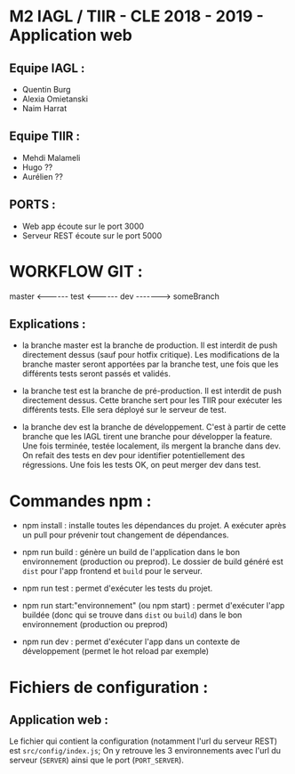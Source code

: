 # M2 IAGL / TIIR - CLE 2018 - 2019 - Application web

## Equipe IAGL :

- Quentin Burg
- Alexia Omietanski
- Naim Harrat

## Equipe TIIR :

- Mehdi Malameli
- Hugo ??
- Aurélien ??

## PORTS :

- Web app écoute sur le port 3000
- Serveur REST écoute sur le port 5000

# WORKFLOW GIT :

master <------ test <------ dev -------> someBranch

## Explications :

- la branche master est la branche de production. Il est interdit de push directement dessus (sauf pour hotfix critique).
  Les modifications de la branche master seront apportées par la branche test, une fois que les différents tests seront passés et validés.

- la branche test est la branche de pré-production. Il est interdit de push directement dessus.
  Cette branche sert pour les TIIR pour exécuter les différents tests. Elle sera déployé sur le serveur de test.

- la branche dev est la branche de développement. C'est à partir de cette branche que les IAGL tirent une branche pour développer la feature. Une fois terminée, testée localement, ils mergent la branche dans dev. On refait des tests en dev pour identifier potentiellement des régressions. Une fois les tests OK, on peut merger dev dans test.

# Commandes npm :

- npm install : installe toutes les dépendances du projet. A exécuter après un pull pour prévenir tout changement de dépendances.

- npm run build : génère un build de l'application dans le bon environnement (production ou preprod). Le dossier de build généré est `dist` pour l'app frontend et `build` pour le serveur.

- npm run test : permet d'exécuter les tests du projet.

- npm run start:"environnement" (ou npm start) : permet d'exécuter l'app buildée (donc qui se trouve dans `dist` ou `build`) dans le bon environnement (production ou preprod)

- npm run dev : permet d'exécuter l'app dans un contexte de développement (permet le hot reload par exemple)

# Fichiers de configuration :

## Application web :

Le fichier qui contient la configuration (notamment l'url du serveur REST) est `src/config/index.js`;
On y retrouve les 3 environnements avec l'url du serveur (`SERVER`) ainsi que le port (`PORT_SERVER`).
